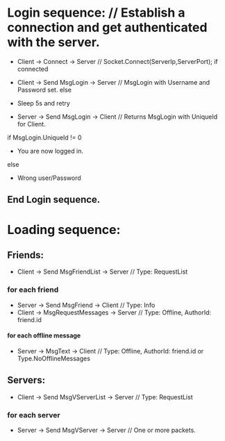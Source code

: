 # Login sequence:                        // Establish a connection and get authenticated with the server.

* Client  ->        Connect              ->  Server      // Socket.Connect(ServerIp,ServerPort);
 if connected
* Client  ->     Send MsgLogin           ->  Server      // MsgLogin with Username and Password set.
 else
* Sleep 5s and retry

* Server  ->     Send MsgLogin           ->  Client      // Returns MsgLogin with UniqueId for Client.

if MsgLogin.UniqueId != 0
* You are now logged in.

else
* Wrong user/Password

## End Login sequence.

# Loading sequence:

## Friends:
* Client  ->    Send MsgFriendList       ->  Server      // Type: RequestList

### for each friend
* Server  ->      Send MsgFriend         ->  Client      // Type: Info
* Client  ->    MsgRequestMessages       ->  Server      // Type: Offline, AuthorId: friend.id
#### for each offline message
* Server  ->         MsgText             ->  Client      // Type: Offline, AuthorId: friend.id or Type.NoOfflineMessages

## Servers:
* Client  ->    Send MsgVServerList      ->  Server      // Type: RequestList

### for each server
* Server  ->      Send MsgVServer        ->  Server      // One or more packets.

